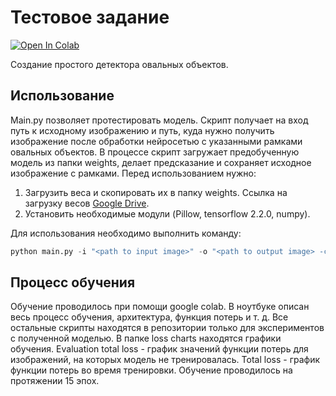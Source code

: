# Тестовое задание
[![Open In Colab](https://colab.research.google.com/assets/colab-badge.svg)](https://colab.research.google.com/github/naburov/test-task/blob/master/%D0%A4%D0%BE%D1%80%D0%BF%D0%BE%D1%81%D1%82%2C_%D1%82%D0%B5%D1%81%D1%82%D0%BE%D0%B2%D0%BE%D0%B5_%D0%B7%D0%B0%D0%B4%D0%B0%D0%BD%D0%B8%D0%B5.ipynb)

Создание простого детектора овальных объектов. 

## Использование
Main.py позволяет протестировать модель. Скрипт получает на вход путь к исходному изображению и путь, куда нужно получить изображение после обработки нейросетью с указанными рамками овальных объектов. В процессе скрипт загружает предобученную модель из папки weights, делает предсказание и сохраняет исходное изображение с рамками. 
Перед использованием нужно:
1. Загрузить веса и скопировать их в папку weights. Ссылка на загрузку весов [Google Drive](https://drive.google.com/drive/folders/15UBqKx4wQ9Axi9x8ZS-CxnmjJJGCXOVA?usp=sharing).
2. Установить необходимые модули (Pillow, tensorflow 2.2.0, numpy).

Для использования необходимо выполнить команду: 
```python
python main.py -i "<path to input image>" -o "<path to output image> -c <confidence_threshhold>"
```
## Процесс обучения
Обучение проводилось при помощи google colab. В ноутбуке описан весь процесс обучения, архитектура, функция потерь и т. д. Все остальные скрипты находятся в репозитории только для экспериментов с полученной моделью. 
В папке loss charts находятся графики обучения. Evaluation total loss - график значений функции потерь для изображений, на которых модель не тренировалась. Total loss - график функции потерь во время тренировки. Обучение проводилось на протяжении 15 эпох.
